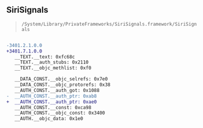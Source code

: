 ## SiriSignals

> `/System/Library/PrivateFrameworks/SiriSignals.framework/SiriSignals`

```diff

-3401.2.1.0.0
+3401.7.1.0.0
   __TEXT.__text: 0xfc68c
   __TEXT.__auth_stubs: 0x2110
   __TEXT.__objc_methlist: 0xf0

   __DATA_CONST.__objc_selrefs: 0x7e0
   __DATA_CONST.__objc_protorefs: 0x38
   __AUTH_CONST.__auth_got: 0x1088
-  __AUTH_CONST.__auth_ptr: 0xab8
+  __AUTH_CONST.__auth_ptr: 0xae0
   __AUTH_CONST.__const: 0xca98
   __AUTH_CONST.__objc_const: 0x3400
   __AUTH.__objc_data: 0x1e0

```
